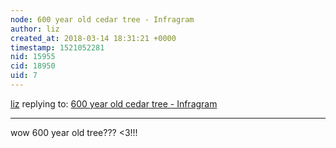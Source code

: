 ```yaml
---
node: 600 year old cedar tree - Infragram
author: liz
created_at: 2018-03-14 18:31:21 +0000
timestamp: 1521052281
nid: 15955
cid: 18950
uid: 7
---
```




[liz](../profile/liz) replying to: [600 year old cedar tree - Infragram](../notes/Randall/03-14-2018/600-year-old-cedar-tree-infragram)

----
wow 600 year old tree??? <3!!!